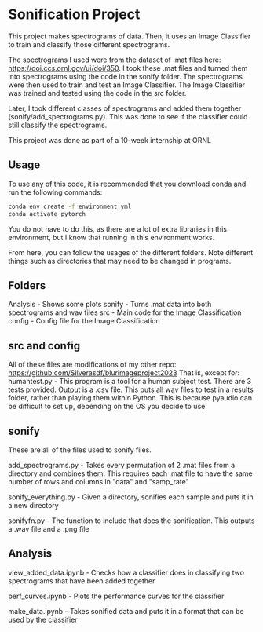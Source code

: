 # Sonification Project

This project makes spectrograms of data. Then, it uses an Image Classifier to train and classify those different spectrograms.

The spectrograms I used were from the dataset of .mat files here: <https://doi.ccs.ornl.gov/ui/doi/350>. I took
these .mat files and turned them into spectrograms using the code in the sonify folder. The spectrograms were then used to train and test an Image Classifier. The Image Classifier was trained and tested using the code in the src folder.

Later, I took different classes of spectrograms and added them together (sonify/add_spectrograms.py). This was done to see if the classifier could still classify the spectrograms.

This project was done as part of a 10-week internship at ORNL

## Usage

To use any of this code, it is recommended that you download conda and run the following commands:

```bash
conda env create -f environment.yml
conda activate pytorch
```

You do not have to do this, as there are a lot of extra libraries in this environment, but I know that running in this environment works.

From here, you can follow the usages of the different folders. Note different things such as directories that may need to be changed in programs.

## Folders

Analysis - Shows some plots
sonify - Turns .mat data into both spectrograms and wav files
src - Main code for the Image Classification
config - Config file for the Image Classification

## src and config

All of these files are modifications of my other repo: <https://github.com/Silverasdf/blurimageproject2023>
That is, except for:
humantest.py - This program is a tool for a human subject test. There are 3 tests provided. Output is a .csv file. This puts all wav files to test in a results folder, rather than playing them within Python. This is because pyaudio can be difficult to set up, depending on the OS you decide to use.

## sonify

These are all of the files used to sonify files.

add_spectrograms.py - Takes every permutation of 2 .mat files from a directory and combines them.
This requires each .mat file to have the same number of rows and columns in "data" and "samp_rate"

sonify_everything.py - Given a directory, sonifies each sample and puts it in a new directory

sonifyfn.py - The function to include that does the sonification. This outputs a .wav file and a .png file

## Analysis

view_added_data.ipynb - Checks how a classifier does in classifying two spectrograms that have been added together

perf_curves.ipynb - Plots the performance curves for the classifier

make_data.ipynb - Takes sonified data and puts it in a format that can be used by the classifier
